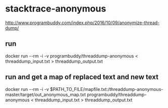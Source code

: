 # stacktrace-anonymous

http://www.programbuddy.com/index.php/2016/10/09/anonymize-thread-dump/

## run

docker run --rm -i -v programbuddy/threaddump-anonymous < threaddump_input.txt > threaddump_output.txt

## run and get a map of replaced text and new text

docker run --rm -i -v $PATH_TO_FILE/mapfile.txt:/threaddump-anonymous-master/target/out_anonymous_map.txt programbuddy/threaddump-anonymous < threaddump_input.txt > threaddump_output.txt
